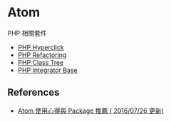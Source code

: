Atom
====

PHP 相關套件

* [PHP Hyperclick](https://atom.io/packages/php-hyperclick)
* [PHP Refactoring](https://atom.io/packages/php-refactoring)
* [PHP Class Tree](https://atom.io/packages/php-class-tree)
* [PHP Integrator Base](https://atom.io/packages/php-integrator-base)

References
----------

* [Atom 使用心得與 Package 推薦 ( 2016/07/26 更新)](http://negaihoshi.logdown.com/posts/220517-atom-use-ideas-and-recommendations)
